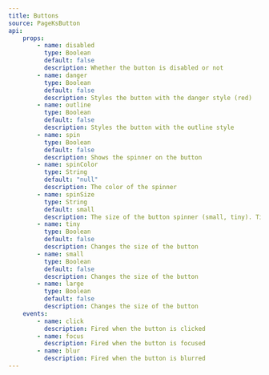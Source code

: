 ```yaml
---
title: Buttons
source: PageKsButton
api: 
    props: 
        - name: disabled
          type: Boolean
          default: false
          description: Whether the button is disabled or not
        - name: danger
          type: Boolean
          default: false
          description: Styles the button with the danger style (red)
        - name: outline
          type: Boolean
          default: false
          description: Styles the button with the outline style
        - name: spin
          type: Boolean
          default: false
          description: Shows the spinner on the button
        - name: spinColor
          type: String
          default: "null"
          description: The color of the spinner
        - name: spinSize
          type: String
          default: small
          description: The size of the button spinner (small, tiny). Tiny is helpful for smaller width buttons
        - name: tiny 
          type: Boolean
          default: false
          description: Changes the size of the button
        - name: small
          type: Boolean
          default: false
          description: Changes the size of the button
        - name: large
          type: Boolean
          default: false
          description: Changes the size of the button
    events: 
        - name: click
          description: Fired when the button is clicked
        - name: focus
          description: Fired when the button is focused
        - name: blur
          description: Fired when the button is blurred
---
```

